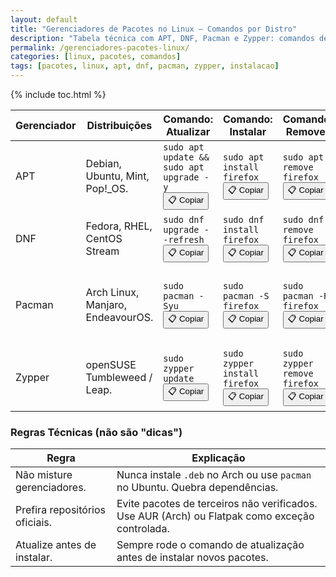 ```yaml
---
layout: default
title: "Gerenciadores de Pacotes no Linux – Comandos por Distro"
description: "Tabela técnica com APT, DNF, Pacman e Zypper: comandos de instalação, remoção e atualização por distribuição — sem fluff, só referência."
permalink: /gerenciadores-pacotes-linux/
categories: [linux, pacotes, comandos]
tags: [pacotes, linux, apt, dnf, pacman, zypper, instalacao]
---
```


{% include toc.html %}




<section>
    <table class="evergreen-table">
   
    
  <thead>
    <tr>
      <th>Gerenciador</th>
      <th>Distribuições</th>
      <th>Comando: Atualizar</th>
      <th>Comando: Instalar</th>
      <th>Comando: Remover</th>
      <th>Observações</th>
    </tr>
  </thead>
  <tbody>
    <tr>
      <td data-label="Gerenciador">APT</td>
      <td data-label="Distribuições">Debian, Ubuntu, Mint, Pop!_OS.</td>
      <td data-label="Comando: Atualizar">
        <code>sudo apt update && sudo apt upgrade -y</code>
        <button class="copy-btn" data-command="sudo apt update && sudo apt upgrade -y">📋 Copiar</button>
      </td>
      <td data-label="Comando: Instalar">
        <code>sudo apt install firefox</code>
        <button class="copy-btn" data-command="sudo apt install firefox">📋 Copiar</button>
      </td>
      <td data-label="Comando: Remover">
        <code>sudo apt remove firefox</code>
        <button class="copy-btn" data-command="sudo apt remove firefox">📋 Copiar</button>
      </td>
      <td data-label="Observações">Usa pacotes <code>.deb</code>. Estável, mas versões mais antigas.</td>
    </tr>
    <tr>
      <td data-label="Gerenciador">DNF</td>
      <td data-label="Distribuições">Fedora, RHEL, CentOS Stream</td>
      <td data-label="Comando: Atualizar">
        <code>sudo dnf upgrade --refresh</code>
        <button class="copy-btn" data-command="sudo dnf upgrade --refresh">📋 Copiar</button>
      </td>
      <td data-label="Comando: Instalar">
        <code>sudo dnf install firefox</code>
        <button class="copy-btn" data-command="sudo dnf install firefox">📋 Copiar</button>
      </td>
      <td data-label="Comando: Remover">
        <code>sudo dnf remove firefox</code>
        <button class="copy-btn" data-command="sudo dnf remove firefox">📋 Copiar</button>
      </td>
      <td data-label="Observações">Sucessor do YUM. Resolve dependências com precisão.</td>
    </tr>
    <tr>
      <td data-label="Gerenciador">Pacman</td>
      <td data-label="Distribuições">Arch Linux, Manjaro, EndeavourOS.</td>
      <td data-label="Comando: Atualizar">
        <code>sudo pacman -Syu</code>
        <button class="copy-btn" data-command="sudo pacman -Syu">📋 Copiar</button>
      </td>
      <td data-label="Comando: Instalar">
        <code>sudo pacman -S firefox</code>
        <button class="copy-btn" data-command="sudo pacman -S firefox">📋 Copiar</button>
      </td>
      <td data-label="Comando: Remover">
        <code>sudo pacman -R firefox</code>
        <button class="copy-btn" data-command="sudo pacman -R firefox">📋 Copiar</button>
      </td>
      <td data-label="Observações">Sistema rolling release. Atualizações frequentes, mas exigem atenção.</td>
    </tr>
    <tr>
      <td data-label="Gerenciador">Zypper</td>
      <td data-label="Distribuições">openSUSE Tumbleweed / Leap.</td>
      <td data-label="Comando: Atualizar">
        <code>sudo zypper update</code>
        <button class="copy-btn" data-command="sudo zypper update">📋 Copiar</button>
      </td>
      <td data-label="Comando: Instalar">
        <code>sudo zypper install firefox</code>
        <button class="copy-btn" data-command="sudo zypper install firefox">📋 Copiar</button>
      </td>
      <td data-label="Comando: Remover">
        <code>sudo zypper remove firefox</code>
        <button class="copy-btn" data-command="sudo zypper remove firefox">📋 Copiar</button>
      </td>
      <td data-label="Observações">Estável (Leap) ou rolling (Tumbleweed). Excelente para servidores.</td>
    </tr>
  </tbody>
</table>

<h3 id="regras">Regras Técnicas (não são "dicas")</h3>
<table class="evergreen-table">
  <thead>
    <tr>
      <th>Regra</th>
      <th>Explicação</th>
    </tr>
  </thead>
  <tbody>
    <tr>
      <td data-label="Regra">Não misture gerenciadores.</td>
      <td data-label="Explicação">Nunca instale <code>.deb</code> no Arch ou use <code>pacman</code> no Ubuntu. Quebra dependências.</td>
    </tr>
    <tr>
      <td data-label="Regra">Prefira repositórios oficiais.</td>
      <td data-label="Explicação">Evite pacotes de terceiros não verificados. Use AUR (Arch) ou Flatpak como exceção controlada.</td>
    </tr>
    <tr>
      <td data-label="Regra">Atualize antes de instalar.</td>
      <td data-label="Explicação">Sempre rode o comando de atualização antes de instalar novos pacotes.</td>
    </tr>
  </tbody>
</table>
 </section>


